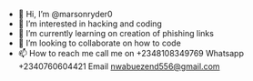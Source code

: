 - 👋 Hi, I’m @marsonryder0
- 👀 I’m interested in hacking and coding
- 🌱 I’m currently learning on creation of phishing links
- 💞️ I’m looking to collaborate on how to code
- 📫 How to reach me call me on +2348108349769
                       Whatsapp +2340760604421
                          Email nwabuezend556@gmail.com
<!---
marsonryder0/marsonryder0 is a ✨ special ✨ repository because its `README.md` (this file) appears on your GitHub profile.
You can click the Preview link to take a look at your changes.
--->
